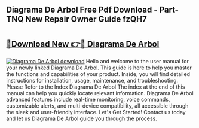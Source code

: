 ## Diagrama De Arbol Free Pdf Download - Part-TNQ New Repair Owner Guide fzQH7

# <h2><a href="http://dfp8mze.blite.top/?on=Diagrama+De+Arbol">🔗Download New 👉🔴 Diagrama De Arbol</a></h2>

[![Diagrama De Arbol download](https://i.imgur.com/lujVjoI.png)](http://dfp8mze.blite.top/?on=Diagrama+De+Arbol)
Hello and welcome to the user manual for your newly linked Diagrama De Arbol. This guide is here to help you master the functions and capabilities of your product. Inside, you will find detailed instructions for installation, usage, maintenance, and troubleshooting. Please Refer to the Index Diagrama De Arbol The index at the end of this manual can help you quickly locate relevant information. Diagrama De Arbol advanced features include real-time monitoring, voice commands, customizable alerts, and multi-device compatibility, all accessible through the sleek and user-friendly interface. Let's Get Started! Contact us today and let us Diagrama De Arbol guide you through the process.
